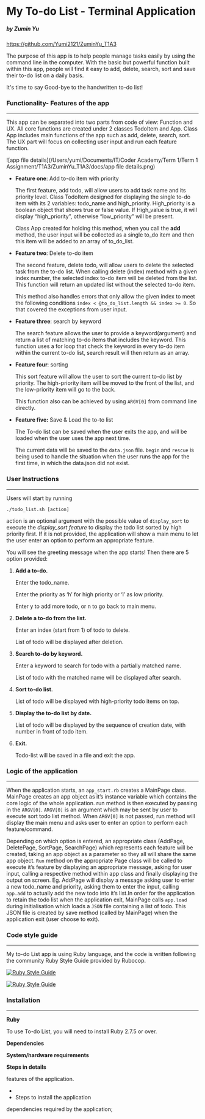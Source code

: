 # My To-do List - Terminal Application
##### by Zumin Yu

https://github.com/Yumi2121/ZuminYu_T1A3

The purpose of this app is to help people manage tasks easily by using the command line in the computer. With the basic but powerful function built within this app, people will find it easy to add, delete, search, sort and save their to-do list on a daily basis. 

It's time to say Good-bye to the handwritten to-do list!



### **Functionality**- Features of the app

---

This app can be separated into two parts from code of view: Function and UX. All core functions are created under 2 classes TodoItem and App. Class App includes main functions of the app such as add, delete, search, sort. The UX part will focus on collecting user input and run each feature function.

![app file details](/Users/yumi/Documents/IT/Coder Academy/Term 1/Term 1 Assignment/T1A3/ZuminYu_T1A3/docs/app file details.png)

- **Feature one**: Add to-do item with priority

  The first feature, add todo, will allow users to add task name and its priority level. Class TodoItem designed for displaying the single to-do item with its 2 variables: todo_name and high_priority. High_priority is a boolean object that shows true or false value. If High_value is true, it will display “high_priority”, otherwise “low_priority” will be present.

  

  Class App created for holding this method, when you call the **add** method, the user input will be collected as a single to_do item and then this item will be added to an array of to_do_list.

  

- **Feature two**: Delete to-do item 

  The second feature, delete todo, will allow users to delete the selected task from the to-do list. When calling delete (index) method with a given index number, the selected index to-do item will be deleted from the list. This function will return an updated list without the selected to-do item. 

  This method also handles errors that only allow the given index to meet the following conditions `index < @to_do_list.length && index >= 0`. So that covered the exceptions from user input. 

  

- **Feature three**: search by keyword

  The search feature allows the user to provide a keyword(argument) and return a list of matching to-do items that includes the keyword. This function uses a for loop that check the keyword in every to-do item within the current to-do list, search result will then return as an array. 



- **Feature four**: sorting

  This sort feature will allow the user to sort the current to-do list by priority. The high-priority item will be moved to the front of the list, and the low-priority item will go to the back.

  This function also can be achieved by using `ARGV[0]` from command line directly. 

  

- **Feature five:** Save & Load the to-to list

  The To-do list can be saved when the user exits the app, and will be loaded when the user uses the app next time.

  The current data will be saved to the `data.json` file. `begin` and `rescue` is being used to handle the situation when the user runs the app for the first time, in which the data.json did not exist. 

  



### User Instructions

---

Users will start by running

```
./todo_list.sh [action]
```

 action is an optional argument with the possible value of `display_sort` to execute the *display_sort feature* to display the todo list sorted by high priority first. If it is not provided, the application will show a main menu to let the user enter an option to perform an appropriate feature.

You will see the greeting message when the app starts! Then there are 5 option provided:

1. **Add a to-do.** 

   Enter the todo_name.

   Enter the priority as ‘h’ for high priority or ‘l’ as low priority.

   Enter y to add more todo, or n to go back to main menu.

   

2. **Delete a to-do from the list.**

   Enter an index (start from 1) of todo to delete.

   List of todo will be displayed after deletion.

   

3. **Search to-do by keyword.**

   Enter a keyword to search for todo with a partially matched name.

   List of todo with the matched name will be displayed after search. 

   

4. **Sort to-do list.**

   List of todo will be displayed with high-priority todo items on top. 

   

5. **Display the to-do list by date.**

   List of todo will be displayed by the sequence of creation date, with number in front of todo item. 

   

6. **Exit.**

   Todo-list will be saved in a file and exit the app. 

   

   

### Logic of the application

---

When the application starts, an `app_start.rb` creates a MainPage class. MainPage creates an app object as it’s instance variable which contains the core logic of the whole application. run method is then executed by passing in the `ARGV[0]`. `ARGV[0]` is an argument which may be sent by user to execute sort todo list method. When `ARGV[0]` is not passed, run method will display the main menu and asks user to enter an option to perform each feature/command. 

Depending on which option is entered, an appropriate class (AddPage, DeletePage, SortPage, SearchPage) which represents each feature will be created, taking an app object as a parameter so they all will share the same app object. `Run` method on the appropriate Page class will be called to execute it’s feature by displaying an appropriate message, asking for user input, calling a respective method within app class and finally displaying the output on screen. Eg. AddPage will display a message asking user to enter a new todo_name and priority, asking them to enter the input, calling `app.add` to actually add the new todo into it’s list.In order for the application to retain the todo list when the application exit, MainPage calls `app.load` during initialisation which loads a `JSON` file containing a list of todo. This JSON file is created by save method (called by MainPage) when the application exit (user choose to exit).





### Code style guide 

---

My to-do List app is using Ruby language, and the code is written following the community Ruby Style Guide provided by Rubocop. 

[![Ruby Style Guide](https://img.shields.io/badge/code_style-rubocop-brightgreen.svg)](https://github.com/rubocop/rubocop)

[![Ruby Style Guide](https://img.shields.io/badge/code_style-community-brightgreen.svg)](https://rubystyle.guide)





### Installation

---

**Ruby**

To use To-do List, you will need to install Ruby 2.7.5 or over.

**Dependencies**





**System/hardware requirements**





**Steps in details**

features of the application.

- 
- Steps to install the application

dependencies required by the application;
